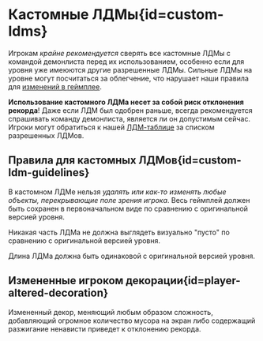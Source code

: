 <div class='panel fade js-scroll-anim' data-anim='fade'>

# Кастомные ЛДМы{id=custom-ldms}

Игрокам _крайне рекомендуется_ сверять все кастомные ЛДМы с командой демонлиста перед их использованием, особенно если для уровня уже имеюются другие разрешенные ЛДМы. Сильные ЛДМы на уровне могут посчитаться за облегчение, что нарушает наши правила для [изменений в геймплее](/guidelines/eligibility#gameplay).

**Использование кастомного ЛДМа несет за собой риск отклонения рекорда**! Даже если ЛДМ был одобрен раньше, всегда рекомендуется спрашивать команду демонлиста, является ли он допустимым сейчас. Игроки могут обратиться к нашей [ЛДМ-таблице](https://docs.google.com/spreadsheets/d/1FqcYP8IwYstIueKWnow9b_07tscVNZBYIZyv-2SrH4o/edit?usp=sharing) за списком разрешенных ЛДМов.

## Правила для кастомных ЛДМов{id=custom-ldm-guidelines}

В кастомном ЛДМе нельзя _удалять или как-то изменять любые объекты, перекрывающие поле зрения игрока_. Весь геймплей должен быть сохранен в первоначальном виде по сравнению с оригинальной версией уровня.

Никакая часть ЛДМа не должна выглядеть визуально "пусто" по сравнению с оригинальной версией уровня.

Длина ЛДМа должна быть одинаковой с оригинальной версией уровня.

## Измененные игроком декорации{id=player-altered-decoration}

Измененный декор, меняющий любым образом сложность, добавляющий огромное количество мусора на экран либо содержащий разжигание ненависти приведет к отклонению рекорда.

</div>
